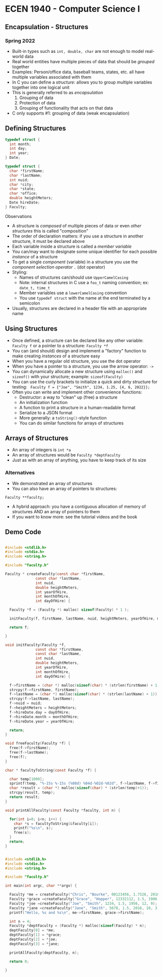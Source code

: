 
# ECEN 1940 - Computer Science I
## Encapsulation - Structures
### Spring 2022

* Built-in types such as `int, double, char` are not enough to model real-world data
* Real world entities have multiple pieces of data that should be *grouped* together
* Examples: Person/office data, baseball teams, states, etc. all have multiple variables associated with them
* In C you can define a *structure*: allows you to group multiple variables together into one logical unit
* This is generally referred to as *encapsulation*
  1. Grouping of data
  2. Protection of data
  3. Grouping of functionality that acts on that data
* C only supports #1: grouping of data (weak encapsulation)

## Defining Structures

```c
typedef struct {
  int month;
  int day;
  int year;
} Date;

typedef struct {
  char *firstName;
  char *lastName;
  int nuid;
  char *city;
  char *state;
  char *office;
  double heightMeters;
  Date hireDate;
} Faculty;
```

Observations

* A structure is *composed* of multiple pieces of data or even *other structures* this is called "composition"
* The order of declaration matters: if you use a structure in another structure, it must be declared above
* Each variable inside a structure is called a *member variable*
* You can/may want to designate some unique identifier for each possible *instance* of a structure
* To get a single *component* (variable) in a structure you use the *component selection operator* `.` (dot operator)
* Styling:
  * Names of structures can/should use `UpperCamelCasing`
  * Note: internal structures in C use a `foo_t` naming convention; ex: `date_t, time_t`
  * Member variables use a `lowerCamelCasing` convention
  * You use `typedef struct` with the name at the end terminated by a semicolon
* Usually, structures are declared in a header file with an appropriate name

## Using Structures

* Once defined, a structure can be declared like any other variable: `Faculty f` or a pointer to a structure: `Faculty *f`
* You can (and should) design and implement a "factory" function to make creating *instances* of a structure easy
* When you have a regular old structure, you use the dot operator
* When you have a pointer to a structure, you use the arrow operator: `->`
* You can dynamically allocate a new structure using `malloc()` and `sizeof()` with your structure; example: `sizeof(Faculty)`
* You can use the curly brackets to initialize a quick and dirty structure for testing:
  `  Faculty f = {"Joe", "Smith", 1234, 1.25, {4, 6, 2022}};
`
* Often you can write and implement other convenience functions:
  * Destructor: a way to "clean" up (free) a structure
  * An initialization function
  * A function to print a structure in a human-readable format
  * Serialize to a JSON format
  * More generally: a `toString()`-style function
  * You can do similar functions for arrays of structures

## Arrays of Structures

* An array of integers is `int *a`
* An array of structures would be `Faculty *deptFaculty`
* Just as with an array of anything, you have to keep track of its size

### Alternatives

* We demonstrated an array of structures
* You can also have an array of pointers to structures:

`Faculty **faculty;`

* A hybrid approach: you have a contiguous allocation of memory of structures AND an array of pointers to them
* If you want to know more: see the tutorial videos and the book

## Demo Code

```c

#include <stdlib.h>
#include <stdio.h>
#include <string.h>

#include "faculty.h"

Faculty * createFaculty(const char *firstName,
              const char *lastName,
              int nuid,
              double heightMeters,
              int yearOfHire,
              int monthOfHire,
              int dayOfHire) {

  Faculty *f = (Faculty *) malloc( sizeof(Faculty) * 1 );

  initFaculty(f, firstName, lastName, nuid, heightMeters, yearOfHire, monthOfHire, dayOfHire);

  return f;

}

void initFaculty(Faculty *f,
              const char *firstName,
              const char *lastName,
              int nuid,
              double heightMeters,
              int yearOfHire,
              int monthOfHire,
              int dayOfHire) {

  f->firstName = (char *) malloc(sizeof(char) * (strlen(firstName) + 1));
  strcpy(f->firstName, firstName);
  f->lastName = (char *) malloc(sizeof(char) * (strlen(lastName) + 1));
  strcpy(f->lastName, lastName);
  f->nuid = nuid;
  f->heightMeters = heightMeters;
  f->hireDate.day = dayOfHire;
  f->hireDate.month = monthOfHire;
  f->hireDate.year = yearOfHire;

  return;
}

void freeFaculty(Faculty *f) {
  free(f->firstName);
  free(f->lastName);
  free(f);
}

char * facultyToString(const Faculty *f) {

  char temp[1000];
  sprintf(temp, "%-15s %-15s (%08d) %04d-%02d-%02d", f->lastName, f->firstName, f->nuid, f->hireDate.year, f->hireDate.month, f->hireDate.day);
  char *result = (char *) malloc(sizeof(char) * (strlen(temp)+1));
  strcpy(result, temp);
  return result;
}

void printAllFaculty(const Faculty *faculty, int n) {

  for(int i=0; i<n; i++) {
    char *s = facultyToString(&faculty[i]);
    printf("%s\n", s);
    free(s);
  }
  return;
}


#include <stdlib.h>
#include <stdio.h>
#include <string.h>

#include "faculty.h"

int main(int argc, char **argv) {

  Faculty *me = createFaculty("Chris", "Bourke", 00123456, 1.7526, 2010, 7, 1);
  Faculty *grace =createFaculty("Grace", "Hopper", 12332112, 1.5, 1906, 12, 9);
  Faculty *joe =createFaculty("Joe", "Smith", 1234, 1.5, 1956, 12, 9);
  Faculty *jane =createFaculty("Jane", "Smith", 5678, 1.5, 2016, 10, 3);
  printf("Hello, %s and %s\n", me->firstName, grace->firstName);

  int n = 4;
  Faculty *deptFaculty = (Faculty *) malloc(sizeof(Faculty) * n);
  deptFaculty[0] = *me;
  deptFaculty[1] = *grace;
  deptFaculty[2] = *joe;
  deptFaculty[3] = *jane;

  printAllFaculty(deptFaculty, n);

  return 0;

}

```


```text











```
